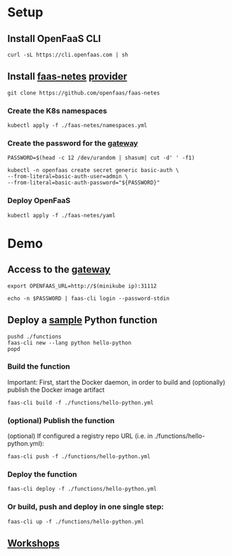 # Setup

## Install OpenFaaS CLI

`curl -sL https://cli.openfaas.com | sh`

## Install [faas-netes](https://github.com/openfaas/faas-netes) [provider](https://docs.openfaas.com/architecture/faas-provider/)

`git clone https://github.com/openfaas/faas-netes`

### Create the K8s namespaces

`kubectl apply -f ./faas-netes/namespaces.yml`


### Create the password for the [gateway](https://docs.openfaas.com/architecture/gateway/)

```
PASSWORD=$(head -c 12 /dev/urandom | shasum| cut -d' ' -f1)

kubectl -n openfaas create secret generic basic-auth \
--from-literal=basic-auth-user=admin \
--from-literal=basic-auth-password="${PASSWORD}"
```  

### Deploy OpenFaaS

`kubectl apply -f ./faas-netes/yaml`


# Demo

## Access to the [gateway](https://docs.openfaas.com/architecture/gateway/)

```
export OPENFAAS_URL=http://$(minikube ip):31112

echo -n $PASSWORD | faas-cli login --password-stdin
```

## Deploy a [sample](https://docs.openfaas.com/tutorials/first-python-function/) Python function

```
pushd ./functions
faas-cli new --lang python hello-python
popd
```

### Build the function

Important: First, start the Docker daemon, in order to build and (optionally) publish the Docker image artifact

`faas-cli build -f ./functions/hello-python.yml`

### (optional) Publish the function
(optional) If configured a registry repo URL (i.e. in ./functions/hello-python.yml):

`faas-cli push -f ./functions/hello-python.yml`

### Deploy the function
`faas-cli deploy -f ./functions/hello-python.yml`

### Or build, push and deploy in one single step:


`faas-cli up -f ./functions/hello-python.yml`



## [Workshops](https://github.com/openfaas/workshop)
